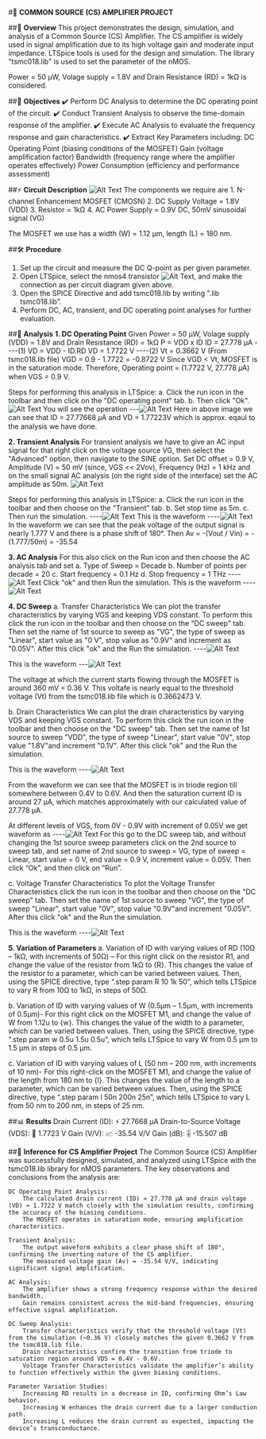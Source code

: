 #📢 **COMMON SOURCE (CS) AMPLIFIER PROJECT**

##📌 **Overview**
This project demonstrates the design, simulation, and analysis of a Common Source (CS) Amplifier. The CS 
amplifier is widely used in signal amplification due to its high voltage gain and moderate input impedance. 
LTSpice tools is used for the design and simulation. The library "tsmc018.lib" is used to set the parameter 
of the nMOS.

Power = 50 μW, Volage supply = 1.8V and Drain Resistance (RD) = 1kΩ is considered.

##🎯 **Objectives**
✔️ Perform DC Analysis to determine the DC operating point of the circuit.
✔️ Conduct Transient Analysis to observe the time-domain response of the amplifier.
✔️ Execute AC Analysis to evaluate the frequency response and gain characteristics.
✔️ Extract Key Parameters including:
    DC Operating Point (biasing conditions of the MOSFET)
    Gain (voltage amplification factor)
    Bandwidth (frequency range where the amplifier operates effectively)
    Power Consumption (efficiency and performance assessment)

##⚡ **Circuit Description**
![Alt Text](circuit.png)
The components we require are
    1. N-channel Enhancement MOSFET (CMOSN)
    2. DC Supply Voltage = 1.8V (VDD)
    3. Resistor = 1kΩ
    4. AC Power Supply = 0.9V DC, 50mV sinusoidal signal (VG)

The MOSFET we use has a width (W) = 1.12 µm, length (L) = 180 nm.

##🛠️ **Procedure**
1. Set up the circuit and measure the DC Q-point as per given parameter.
2. Open LTSpice, select the nmos4 transistor ![Alt Text](nmos.png), and make the connection as per circuit 
diagram given above.
3. Open the SPICE Directive and add tsmc018.lib by writing ".lib tsmc018.lib".
4. Perform DC, AC, transient, and DC operating point analyses for further evaluation.

##🚀 **Analysis**
**1. DC Operating Point**
   Given Power = 50 μW, Volage supply (VDD) = 1.8V and Drain Resistance (RD) = 1kΩ
   P = VDD x ID
   ID = 27.778 μA ----(1)
   VD = VDD - ID.RD
   VD = 1.7722 V ----(2)
   Vt = 0.3662 V (From tsmc018.lib file)
   VGD = 0.9 - 1.7722 = -0.8722 V
   Since VGD < Vt, MOSFET is in the saturation mode.
   Therefore, Operating point = (1.7722 V, 27.778 𝜇A) when VGS = 0.9 V.

   Steps for performing this analysis in LTSpice:
   a. Click the run icon in the toolbar and then click on the "DC operating point" tab. 
   b. Then click "Ok". ![Alt Text](dc_op_pnt.png)
   You will see the operation ---![Alt Text](operatingPoint.png)
   Here in above image we can see that ID = 27.77668 𝜇A and VD = 1.77223V which is approx. eqaul to the analysis we have done.

**2. Transient Analysis**
   For transient analysis we have to give an AC input signal for that right click on the voltage source VG,
   then select the "Advanced" option, then navigate to the SINE option. Set DC offset = 0.9 V, Amplitude (V) 
   = 50 mV (since, VGS << 2Vov), Frequency (Hz) = 1 kHz and on the small signal AC analysis (on the right 
   side of the interface) set the AC amplitude as 50m. ![Alt Text](sine.png)
   
   Steps for performing this analysis in LTSpice:
   a. Click the run icon in the toolbar and then choose on the "Transient" tab.
   b. Set stop time as 5m.
   c. Then run the simulation. ----![Alt Text](transient.png)
   This is the waveform ----![Alt Text](transientWaveform.png)
   In the waveform we can see that the peak voltage of the output signal is nearly 1.777 V and there is a
   phase shift of 180°.
   Then Av = -(Vout / Vin)
           = -(1.777/50m)
           = -35.54

**3. AC Analysis**
   For this also click on the Run icon and then choose the AC analysis tab and set
   a. Type of Sweep = Decade
   b. Number of points per decade = 20
   c. Start frequency = 0.1 Hz
   d. Stop frequency = 1 THz ----![Alt Text](AcAnalysis.png)
   Click "ok" and then Run the simulation.
   This is the waveform ----![Alt Text](AcAnalysisWaveform.png)

**4. DC Sweep**
   a. Transfer Characteristics
   We can plot the transfer characteristics by varying VGS and keeping VDS constant. To perform this click 
   the run icon in the toolbar and then choose on the "DC sweep" tab. Then set the name of 1st source to 
   sweep as "VG", the type of sweep as "Linear", start value as "0 V", stop value as "0.9V" and 
   increment as "0.05V". After this click "ok" and the Run the simulation.
   ----![Alt Text](DcSweep.png)

   This is the waveform ---![Alt Text](transferCharacteristic.png)

   The voltage at which the current starts flowing through the MOSFET is around 360 mV = 0.36 V.
   This voltafe is nearly equal to the threshold voltage (Vt) from the tsmc018.lib file which is 0.3662473 V.

   b. Drain Characteristics
   We can plot the drain characteristics by varying VDS and keeping VGS constant. To perform this click 
   the run icon in the toolbar and then choose on the "DC sweep" tab. Then set the name of 1st source to 
   sweep "VDD", the type of sweep "Linear", start value "0V", stop value "1.8V"and increment "0.1V". After 
   this click "ok" and the Run the simulation.

   This is the waveform ----![Alt Text](drainCharacteristic.png)

   From the waveform we can see that the MOSFET is in triode region till somewhere between 0.4V to 0.6V. And
   then the saturation current ID is around 27 µA, which matches approximately with our calculated value of 
   27.778 µA.

   At different levels of VGS, from 0V - 0.9V with increment of 0.05V we get waveform as ----![Alt Text](drainVGSchange.png)
   For this go to the DC sweep tab, and without changing the 1st source sweep parameters click on the 2nd 
   source to sweep tab, and set name of 2nd source to sweep = VG, type of sweep = Linear, start value = 0 V, 
   end value = 0.9 V, increment value = 0.05V. Then click “Ok”, and then click on “Run”.

   c. Voltage Transfer Characteristics
   To plot the Voltage Transfer Characteristics click the run icon in the toolbar and then choose on the "DC 
   sweep" tab. Then set the name of 1st source to sweep "VG", the type of sweep "Linear", start value "0V", 
   stop value "0.9V"and increment "0.05V". After this click "ok" and the Run the simulation.
   
   This is the waveform ----![Alt Text](VTC.png)

**5. Variation of Parameters**
   a. Variation of ID with varying values of RD (10Ω – 1kΩ, with increments of 50Ω) –
      For this right click on the resistor R1, and change the value of the resistor from 1kΩ to {R}. This 
      changes the value of the resistor to a parameter, which can be varied between values. Then, using the 
      SPICE directive, type “.step param R 10 1k 50”, which tells LTSpice to vary R from 10Ω to 1kΩ, in 
      steps of 50Ω.
    
   b. Variation of ID with varying values of W (0.5µm – 1.5µm, with increments of 0.5µm)-
      For this right click on the MOSFET M1, and change the value of W from 1.12u to {w}. This changes the 
      value of the width to a parameter, which can be varied between values. Then, using the SPICE 
      directive, type “.step param w 0.5u 1.5u 0.5u”, which tells LTSpice to vary W from 0.5 µm to 1.5 µm in 
      steps of 0.5 µm.

   c. Variation of ID with varying values of L (50 nm – 200 nm, with increments of 10 nm)-
      For this right-click on the MOSFET M1, and change the value of the length from 180 nm to {l}. This changes the value of the length to a parameter, which can be varied between values. Then, using the SPICE directive, type “.step param l 50n 200n 25n”, which tells LTSpice to vary L from 50 nm to 200 nm, in steps of 25 nm.


##📊 **Results** 
   Drain Current (ID): ⚡ 27.7668 µA
   Drain-to-Source Voltage (VDS): 🔋 1.7723 V
   Gain (V/V): 📈 -35.54 V/V
   Gain (dB): 🎚️ -15.507 dB

##🧐 **Inference for CS Amplifier Project**
   The Common Source (CS) Amplifier was successfully designed, simulated, and analyzed using LTSpice with 
   the tsmc018.lib library for nMOS parameters. The key observations and conclusions from the analysis are:

    DC Operating Point Analysis:
        The calculated drain current (ID) ≈ 27.778 µA and drain voltage (VD) ≈ 1.7722 V match closely with the simulation results, confirming the accuracy of the biasing conditions.
        The MOSFET operates in saturation mode, ensuring amplification characteristics.

    Transient Analysis:
        The output waveform exhibits a clear phase shift of 180°, confirming the inverting nature of the CS amplifier.
        The measured voltage gain (Av) = -35.54 V/V, indicating significant signal amplification.

    AC Analysis:
        The amplifier shows a strong frequency response within the desired bandwidth.
        Gain remains consistent across the mid-band frequencies, ensuring effective signal amplification.

    DC Sweep Analysis:
        Transfer characteristics verify that the threshold voltage (Vt) from the simulation (~0.36 V) closely matches the given 0.3662 V from the tsmc018.lib file.
        Drain characteristics confirm the transition from triode to saturation region around VDS = 0.4V - 0.6V.
        Voltage Transfer Characteristics validate the amplifier’s ability to function effectively within the given biasing conditions.

    Parameter Variation Studies:
        Increasing RD results in a decrease in ID, confirming Ohm’s Law behavior.
        Increasing W enhances the drain current due to a larger conduction path.
        Increasing L reduces the drain current as expected, impacting the device’s transconductance.